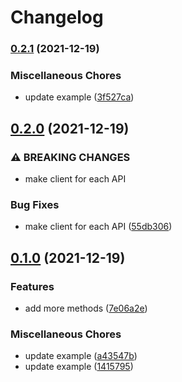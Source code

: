 # Changelog

### [0.2.1](https://www.github.com/brokeyourbike/twilio-api-client-php/compare/v0.2.0...v0.2.1) (2021-12-19)


### Miscellaneous Chores

* update example ([3f527ca](https://www.github.com/brokeyourbike/twilio-api-client-php/commit/3f527ca2a2a49e1cdfebc62f7aa2c4698f72a8c8))

## [0.2.0](https://www.github.com/brokeyourbike/twilio-api-client-php/compare/v0.1.0...v0.2.0) (2021-12-19)


### ⚠ BREAKING CHANGES

* make client for each API

### Bug Fixes

* make client for each API ([55db306](https://www.github.com/brokeyourbike/twilio-api-client-php/commit/55db3065ff6ac2d3ad4e93046f88c72490a5f3a9))

## [0.1.0](https://www.github.com/brokeyourbike/twilio-api-client-php/compare/v0.0.0...v0.1.0) (2021-12-19)


### Features

* add more methods ([7e06a2e](https://www.github.com/brokeyourbike/twilio-api-client-php/commit/7e06a2e7dedf376c00147858ed67eed8c7d28a7f))


### Miscellaneous Chores

* update example ([a43547b](https://www.github.com/brokeyourbike/twilio-api-client-php/commit/a43547be9a1190fdcd21c6dcdf738faaa7ae4dd0))
* update example ([1415795](https://www.github.com/brokeyourbike/twilio-api-client-php/commit/1415795068f6f322a2b594c596669ce57cd1cb34))
